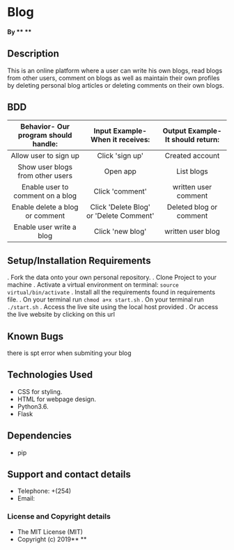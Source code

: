 # Blog


#### By ** **

## Description

This is an online platform where a user can write his own blogs, read blogs from other users, comment on blogs as well as maintain their own profiles by deleting personal blog articles or deleting comments on their own blogs.

## BDD

| Behavior- Our program should handle: | Input Example- When it receives: | Output Example- It should return: |
| :-------------: | :-------------: | :-------------: |
| Allow user to sign up | Click 'sign up'  | Created account |
| Show user blogs from other users | Open app | List blogs |
| Enable user to comment on a blog | Click 'comment' | written user comment |
| Enable delete a blog or comment | Click 'Delete Blog' or 'Delete Comment' | Deleted blog or comment |
| Enable user write a blog | Click 'new blog' | written user blog |
## Setup/Installation Requirements

. Fork the data onto your own personal repository.
. Clone Project to your machine
. Activate a virtual environment on terminal: `source virtual/bin/activate`
. Install all the requirements found in requirements file.
. On your terminal run `chmod a+x start.sh`
. On your terminal run `./start.sh`
. Access the live site using the local host provided
. Or access the live website by clicking on this url 

## Known Bugs

there is spt error when submiting your blog

## Technologies Used

* CSS for styling.
* HTML for webpage design.
* Python3.6.
* Flask


## Dependencies

* pip

## Support and contact details

* Telephone: +(254)
* Email: 

### License and Copyright details
* The MIT License (MIT)
* Copyright (c) 2019** **
